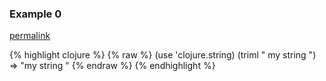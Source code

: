 ### Example 0
[permalink](#example-0)

{% highlight clojure %}
{% raw %}
(use 'clojure.string)
(triml "        my string         ")
=> "my string         "
{% endraw %}
{% endhighlight %}



